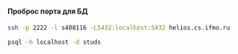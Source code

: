 #### Проброс порта для БД

```bash
ssh -p 2222 -l s408116 -L5432:localhost:5432 helios.cs.ifmo.ru
```

```bash
psql -h localhost -d studs
```
